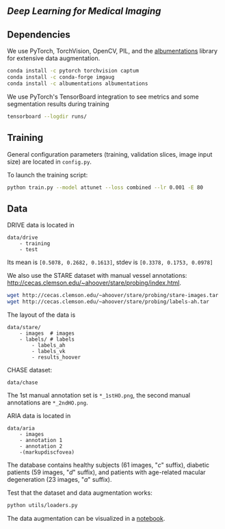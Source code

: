 ## _Deep Learning for Medical Imaging_


## Dependencies

We use PyTorch, TorchVision, OpenCV, PIL, and the [albumentations](https://github.com/albumentations-team/albumentations) library for extensive data augmentation.
```bash
conda install -c pytorch torchvision captum
conda install -c conda-forge imgaug
conda install -c albumentations albumentations
```

We use PyTorch's TensorBoard integration to see metrics and some segmentation results during training
```bash
tensorboard --logdir runs/
```

## Training

General configuration parameters (training, validation slices, image input size) are located in `config.py`.

To launch the training script:
```bash
python train.py --model attunet --loss combined --lr 0.001 -E 80
```


## Data

DRIVE data is located in
```
data/drive
    - training
    - test
```
Its mean is `[0.5078, 0.2682, 0.1613]`, stdev is `[0.3378, 0.1753, 0.0978]`

We also use the STARE dataset with manual vessel annotations: http://cecas.clemson.edu/~ahoover/stare/probing/index.html.
```bash
wget http://cecas.clemson.edu/~ahoover/stare/probing/stare-images.tar
wget http://cecas.clemson.edu/~ahoover/stare/probing/labels-ah.tar
```
The layout of the data is
```
data/stare/
    - images  # images
    - labels/ # labels
        - labels_ah
        - labels_vk
        - results_hoover
```

CHASE dataset:
```
data/chase
```
The 1st manual annotation set is `*_1stHO.png`, the second manual annotations are `*_2ndHO.png`.

ARIA data is located in
```
data/aria
    - images
    - annotation 1
    - annotation 2
    -(markupdiscfovea) 
```
The database contains healthy subjects (61 images, "_c_" suffix), diabetic patients (59 images, "_d_" suffix), and patients with age-related macular degeneration (23 images, "_a_" suffix).

Test that the dataset and data augmentation works:
```bash
python utils/loaders.py
```

The data augmentation can be visualized in a [notebook](augmentations-demo.ipynb).
